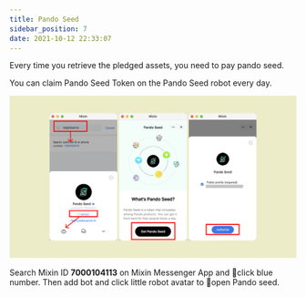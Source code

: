 ```yaml
---
title: Pando Seed
sidebar_position: 7
date: 2021-10-12 22:33:07
---
```


Every time you retrieve the pledged assets, you need to pay pando seed.

You can claim Pando Seed Token on the Pando Seed robot every day.

![](../assets/pando-seed.png)

Search Mixin ID **7000104113** on Mixin Messenger App and click blue number. Then add bot and click little robot avatar to open Pando seed.